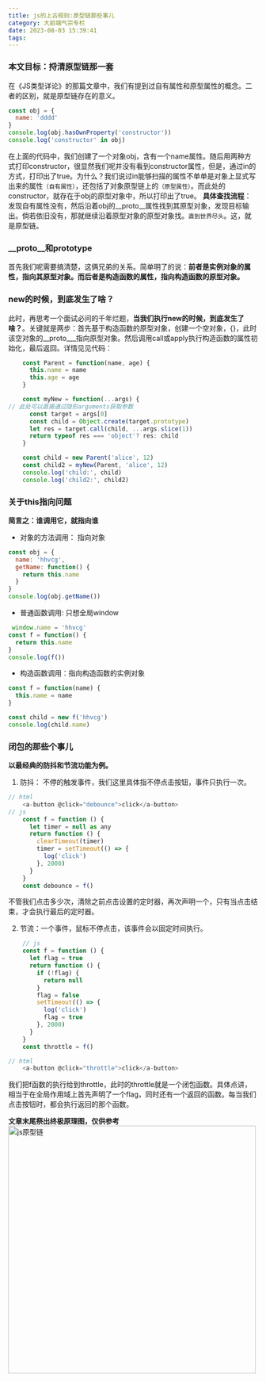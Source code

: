 ```yaml
---
title: js的上古规则:原型链那些事儿
category: 大前端气宗专栏
date: 2023-08-03 15:39:41
tags:
---
```

### 本文目标：捋清原型链那一套
在《JS类型详论》的那篇文章中，我们有提到过自有属性和原型属性的概念。二者的区别，就是原型链存在的意义。
```javascript
const obj = {
  name: 'dddd'
}
console.log(obj.hasOwnProperty('constructor'))
console.log('constructor' in obj)
```
在上面的代码中，我们创建了一个对象obj，含有一个name属性。随后用两种方式打印constructor，很显然我们呢并没有看到constructor属性，但是，通过in的方式，打印出了true。为什么？我们说过in能够扫描的属性不单单是对象上显式写出来的属性`（自有属性）`，还包括了对象原型链上的`（原型属性）`。而此处的constructor，就存在于obj的原型对象中，所以打印出了true。
**具体查找流程**：发现自有属性没有，然后沿着obj的__proto__属性找到其原型对象，发现目标输出。倘若依旧没有，那就继续沿着原型对象的原型对象找。`直到世界尽头`。这，就是原型链。

### __proto__和prototype
首先我们呢需要搞清楚，这俩兄弟的关系。简单明了的说：**前者是实例对象的属性，指向其原型对象。而后者是构造函数的属性，指向构造函数的原型对象。**

### new的时候，到底发生了啥？
此时，再思考一个面试必问的千年烂题，**当我们执行new的时候，到底发生了啥？**。关键就是两步：首先基于构造函数的原型对象，创建一个空对象，{}，此时该空对象的__proto___指向原型对象。然后调用call或apply执行构造函数的属性初始化，最后返回。详情见见代码：
```javascript
    const Parent = function(name, age) {
      this.name = name
      this.age = age
    }

    const myNew = function(...args) {
// 此处可以直接通过隐形arguments获取参数
      const target = args[0]
      const child = Object.create(target.prototype)
      let res = target.call(child, ...args.slice(1))
      return typeof res === 'object'? res: child
    }

    const child = new Parent('alice', 12)
    const child2 = myNew(Parent, 'alice', 12)
    console.log('child:', child)
    console.log('child2:', child2)
```

### 关于this指向问题
**简言之：谁调用它，就指向谁**
- 对象的方法调用： 指向对象
```javascript
const obj = {
  name: 'hhvcg',
  getName: function() {
    return this.name
  }
}
console.log(obj.getName())
```

- 普通函数调用: 只想全局window
```javascript
 window.name = 'hhvcg'
const f = function() {
  return this.name
}
console.log(f())
```

- 构造函数调用：指向构造函数的实例对象
```javascript
const f = function(name) {
  this.name = name
}

const child = new f('hhvcg')
console.log(child.name)
```

### 闭包的那些个事儿
**以最经典的防抖和节流功能为例。**
1. 防抖： 不停的触发事件，我们这里具体指不停点击按钮，事件只执行一次。
```javascript
// html
    <a-button @click="debounce">click</a-button>
// js
    const f = function () {
      let timer = null as any
      return function () {
        clearTimeout(timer)
        timer = setTimeout(() => {
          log('click')
        }, 2000)
      }
    }
    const debounce = f()
```
不管我们点击多少次，清除之前点击设置的定时器，再次声明一个，只有当点击结束，才会执行最后的定时器。

2. 节流：一个事件，鼠标不停点击，该事件会以固定时间执行。
```javascript
    // js
    const f = function () {
      let flag = true
      return function () {
        if (!flag) {
          return null
        }
        flag = false
        setTimeout(() => {
          log('click')
          flag = true
        }, 2000)
      }
    }
    const throttle = f()

// html
    <a-button @click="throttle">click</a-button>
```

我们把f函数的执行给到throttle，此时的throttle就是一个闭包函数。具体点讲，相当于在全局作用域上首先声明了一个flag，同时还有一个返回的函数。每当我们点击按钮时，都会执行返回的那个函数。

**文章末尾祭出终极原理图，仅供参考**
<img src="/img/js原型链.webp" alt="js原型链" width="500">

